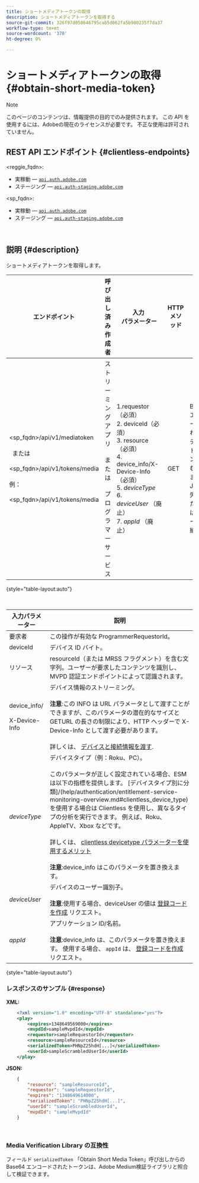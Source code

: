 ```yaml
---
title: ショートメディアトークンの取得
description: ショートメディアトークンを取得する
source-git-commit: 326f97d058646795cab5d062fa5b980235f7da37
workflow-type: tm+mt
source-wordcount: '370'
ht-degree: 0%

---
```



# ショートメディアトークンの取得 {#obtain-short-media-token}

>[!NOTE]
>
>このページのコンテンツは、情報提供の目的でのみ提供されます。 この API を使用するには、Adobeの現在のライセンスが必要です。 不正な使用は許可されていません。

## REST API エンドポイント {#clientless-endpoints}

&lt;reggie_fqdn>:

* 実稼動 — [`api.auth.adobe.com`](http://api.auth.adobe.com/)
* ステージング — [`api.auth-staging.adobe.com`](http://api.auth-staging.adobe.com/)

&lt;sp_fqdn>:

* 実稼動 — [`api.auth.adobe.com`](http://api.auth.adobe.com/)
* ステージング — [`api.auth-staging.adobe.com`](http://api.auth-staging.adobe.com/)

</br>

## 説明 {#description}

ショートメディアトークンを取得します。  

| エンドポイント | 呼び出し済み  </br>作成者 | 入力   </br>パラメーター | HTTP  </br>メソッド | 応答 | HTTP  </br>応答 |
| --- | --- | --- | --- | --- | --- |
| &lt;sp_fqdn>/api/v1/mediatoken</br></br>  または</br></br>&lt;sp_fqdn>/api/v1/tokens/media</br></br>例：</br></br>&lt;sp_fqdn>/api/v1/tokens/media | ストリーミングアプリ</br></br>または</br></br>プログラマーサービス | 1.requestor （必須）</br>2.  deviceId（必須）</br>3.  resource （必須）</br>4.  device_info/X-Device-Info （必須）</br>5.  _deviceType_</br> 6.  _deviceUser_ （廃止）</br>7.  _appId_ （廃止） | GET | Base64 エンコードされたメディアトークンを含む XML または JSON、失敗した場合はエラーの詳細。 | 200 — 成功  </br>403 — 成功なし |

{style="table-layout:auto"}

<!--
| Endpoint | Called  </br>By | Input   </br>Params | HTTP  </br>Method | Response | HTTP  </br>Response |
| --- | --- | --- | --- | --- | --- |
| `<SP_FQDN>/api/v1/mediatoken`</br></br>  or</br></br>`<SP_FQDN>/api/v1/tokens/media`</br></br>For example:</br></br>`<SP_FQDN>/api/v1/tokens/media` | Streaming App</br></br>or</br></br>Programmer Service | <ol><li>requestor (Mandatory)</l><li>deviceId (Mandatory)</li><li>resource (Mandatory)</li><li>device_info/X-Device-Info (Mandatory)</li><li>_deviceType_</li><li>_deviceUser_ (Deprecated)</li><li>_appId_ (Deprecated)</li></ol> | GET | XML or JSON containing an Base64 encoded media token or error details if unsuccessful. | 200 - Success  </br>403 - No Success |
-->

</br>

| 入力パラメーター | 説明 |
| --- | --- |
| 要求者 | この操作が有効な ProgrammerRequestorId。 |
| deviceId | デバイス ID バイト。 |
| リソース | resourceId（または MRSS フラグメント）を含む文字列。ユーザーが要求したコンテンツを識別し、MVPD 認証エンドポイントによって認識されます。 |
| device_info/</br></br>X-Device-Info | デバイス情報のストリーミング。</br></br>**注意**:この INFO は URL パラメータとして渡すことができますが、このパラメータの潜在的なサイズとGETURL の長さの制限により、HTTP ヘッダーで X-Device-Info として渡す必要があります。 </br></br>詳しくは、 [デバイスと接続情報を渡す](/help/authentication/passing-client-information-device-connection-and-application.md). |
| _deviceType_ | デバイスタイプ（例：Roku、PC）。</br></br>このパラメータが正しく設定されている場合、ESM は以下の指標を提供します。 [デバイスタイプ別に分類]/(help/authentication/entitlement-service-monitoring-overview.md#clientless_device_type) を使用する場合は Clientless を使用し、異なるタイプの分析を実行できます。 例えば、Roku、AppleTV、Xbox などです。</br></br>詳しくは、 [clientless devicetype パラメーターを使用するメリット&#x200B;](/help/authentication/benefits-of-using-the-clientless-devicetype-parameter-in-pass-metrics.md)</br></br>**注意**:device_info はこのパラメータを置き換えます。 |
| _deviceUser_ | デバイスのユーザー識別子。</br></br>**注意**:使用する場合、deviceUser の値は [登録コードを作成](/help/authentication/registration-code-request.md) リクエスト。 |
| _appId_ | アプリケーション ID/名前。 </br></br>**注意**:device_info は、このパラメータを置き換えます。 使用する場合、 `appId` は、 [登録コードを作成](/help/authentication/registration-code-request.md) リクエスト。 |

{style="table-layout:auto"}

### レスポンスのサンプル {#response}

**XML:**

```XML
    <?xml version="1.0" encoding="UTF-8" standalone="yes"?>
    <play>
        <expires>1348649569000</expires>
        <mvpdId>sampleMvpdId</mvpdId>
        <requestor>sampleRequestorId</requestor>
        <resource>sampleResourceId</resource>
        <serializedToken>PHNpZ25hdH[...]</serializedToken>
        <userId>sampleScrambledUserId</userId>
    </play>
```



**JSON:**

```JSON
    {
        "resource": "sampleResourceId",
        "requestor": "sampleRequestorId",
        "expires": "1348649614000",
        "serializedToken": "PHNpZ25hdH[...]",
        "userId": "sampleScrambledUserId",
        "mvpdId": "sampleMvpdId"
    }
```

 

### Media Verification Library の互換性

フィールド `serializedToken` 「Obtain Short Media Token」呼び出しからの Base64 エンコードされたトークンは、Adobe Medium検証ライブラリと照合して検証できます。
